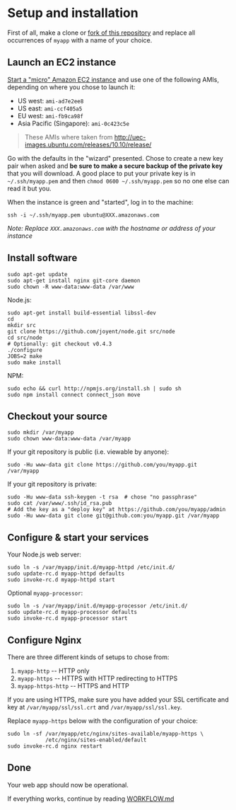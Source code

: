 # Setup and installation

First of all, make a clone or [fork of this repository](http://help.github.com/fork-a-repo/) and replace all occurrences of `myapp` with a name of your choice.

## Launch an EC2 instance

[Start a "micro" Amazon EC2 instance](https://console.aws.amazon.com/ec2/home) and use one of the following AMIs, depending on where you chose to launch it:

- US west: `ami-ad7e2ee8`
- US east: `ami-ccf405a5`
- EU west: `ami-fb9ca98f`
- Asia Pacific (Singapore): `ami-0c423c5e`

> These AMIs where taken from <http://uec-images.ubuntu.com/releases/10.10/release/>

Go with the defaults in the "wizard" presented. Chose to create a new key pair when asked and **be sure to make a secure backup of the private key** that you will download. A good place to put your private key is in `~/.ssh/myapp.pem` and then `chmod 0600 ~/.ssh/myapp.pem` so no one else can read it but you.

When the instance is green and "started", log in to the machine:

    ssh -i ~/.ssh/myapp.pem ubuntu@XXX.amazonaws.com

*Note: Replace `XXX.amazonaws.com` with the hostname or address of your instance*


## Install software

    sudo apt-get update
    sudo apt-get install nginx git-core daemon
    sudo chown -R www-data:www-data /var/www

Node.js:

    sudo apt-get install build-essential libssl-dev
    cd
    mkdir src
    git clone https://github.com/joyent/node.git src/node
    cd src/node
    # Optionally: git checkout v0.4.3
    ./configure
    JOBS=2 make
    sudo make install

NPM:

    sudo echo && curl http://npmjs.org/install.sh | sudo sh
    sudo npm install connect connect_json move


## Checkout your source

    sudo mkdir /var/myapp
    sudo chown www-data:www-data /var/myapp

If your git repository is public (i.e. viewable by anyone):

    sudo -Hu www-data git clone https://github.com/you/myapp.git /var/myapp

If your git repository is private:

    sudo -Hu www-data ssh-keygen -t rsa  # chose "no passphrase"
    sudo cat /var/www/.ssh/id_rsa.pub
    # Add the key as a "deploy key" at https://github.com/you/myapp/admin
    sudo -Hu www-data git clone git@github.com:you/myapp.git /var/myapp


## Configure & start your services

Your Node.js web server:

    sudo ln -s /var/myapp/init.d/myapp-httpd /etc/init.d/
    sudo update-rc.d myapp-httpd defaults
    sudo invoke-rc.d myapp-httpd start
    
Optional `myapp-processor`:
    
    sudo ln -s /var/myapp/init.d/myapp-processor /etc/init.d/
    sudo update-rc.d myapp-processor defaults
    sudo invoke-rc.d myapp-processor start


## Configure Nginx

There are three different kinds of setups to chose from:

1. `myapp-http` -- HTTP only
2. `myapp-https` -- HTTPS with HTTP redirecting to HTTPS
3. `myapp-https-http` -- HTTPS and HTTP

If you are using HTTPS, make sure you have added your SSL certificate and key at `/var/myapp/ssl/ssl.crt` and `/var/myapp/ssl/ssl.key`.

Replace `myapp-https` below with the configuration of your choice:

    sudo ln -sf /var/myapp/etc/nginx/sites-available/myapp-https \
                /etc/nginx/sites-enabled/default
    sudo invoke-rc.d nginx restart


## Done

Your web app should now be operational.

If everything works, continue by reading [WORKFLOW.md](https://github.com/rsms/ec2-webapp/blob/master/WORKFLOW.md#readme)
